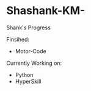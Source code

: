 # Shashank-KM-
Shank's Progress

Finsihed: 
* Motor-Code

Currently Working on: 
* Python
* HyperSkill

